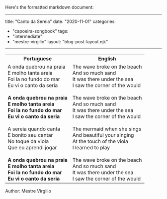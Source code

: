 Here's the formatted markdown document:

---
title: "Canto da Sereia"
date: "2020-11-01"
categories: 
  - "capoeira-songbook"
tags: 
  - "intermediate"
  - "mestre-virgilio"
layout: "blog-post-layout.njk"
---

<table class="capoeira-table">
    <tr class="header-row">
        <th>Portuguese</th>
        <th>English</th>
    </tr>
    <tr>
        <td>A onda quebrou na praia<br>
E molho tanta areia<br>
Foi la no fundo do mar<br>
Eu vi o canto da seria<br>
<br>
<strong>A onda quebrou na praia<br>
E molho tanta areia</strong><br>
<strong>Foi la no fundo do mar<br>
Eu vi o canto da seria</strong><br>
<br>
A sereia quando canta<br>
E bonito seu cantar<br>
No toque da viola<br>
Que eu aprendi jogar<br>
<br>
<strong>A onda quebrou na praia<br>
E molho tanta areia<br>
Foi la no fundo do mar<br>
Eu vi o canto da seria</strong></td>
        <td>The wave broke on the beach<br>
And so much sand<br>
It was there under the sea<br>
I saw the corner of the would<br>
<br>
The wave broke on the beach<br>
And so much sand<br>
It was there under the sea<br>
I saw the corner of the would<br>
<br>
The mermaid when she sings<br>
And beautiful your singing<br>
At the touch of the viola<br>
I learned to play<br>
<br>
The wave broke on the beach<br>
And so much sand<br>
It was there under the sea<br>
I saw the corner of the would</td>
    </tr>
</table>

<figcaption>
Author: Mestre Virgilio
</figcaption>